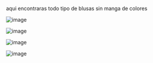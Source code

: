 aqui encontraras todo tipo de blusas sin manga de colores

![image](https://user-images.githubusercontent.com/99924826/157769209-a9055787-1325-4633-b715-c7a2be88693d.png)

![image](https://user-images.githubusercontent.com/99924826/157769289-72a64995-e449-452f-b577-b62036833103.png)

![image](https://user-images.githubusercontent.com/99924826/157769401-6f695d0a-36d3-481b-b5f8-0be82b4bec9d.png)


![image](https://user-images.githubusercontent.com/99924826/157769474-b7d1e567-4f73-4f1d-8767-a9294bc12c4f.png)

